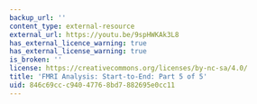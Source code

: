 ```yaml
---
backup_url: ''
content_type: external-resource
external_url: https://youtu.be/9spHWKAk3L8
has_external_licence_warning: true
has_external_license_warning: true
is_broken: ''
license: https://creativecommons.org/licenses/by-nc-sa/4.0/
title: 'FMRI Analysis: Start-to-End: Part 5 of 5'
uid: 846c69cc-c940-4776-8bd7-882695e0cc11
---
```

